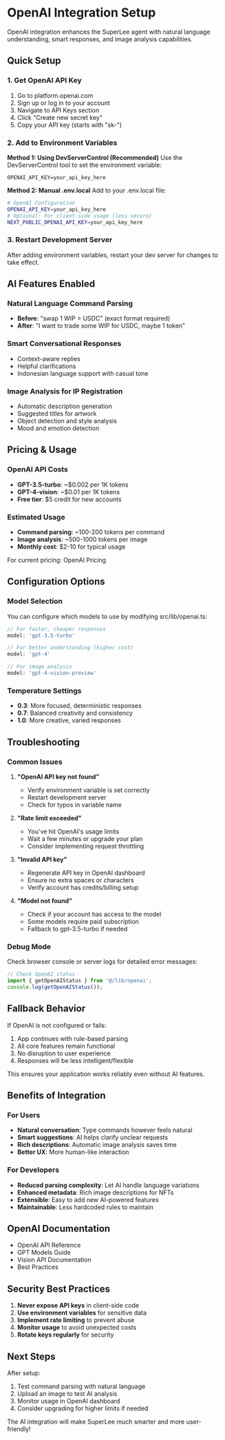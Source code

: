 # OpenAI Integration Setup

OpenAI integration enhances the SuperLee agent with natural language understanding, smart responses, and image analysis capabilities.

## Quick Setup

### 1. Get OpenAI API Key
1. Go to platform.openai.com
2. Sign up or log in to your account
3. Navigate to API Keys section
4. Click "Create new secret key"
5. Copy your API key (starts with "sk-")

### 2. Add to Environment Variables

**Method 1: Using DevServerControl (Recommended)**
Use the DevServerControl tool to set the environment variable:
```
OPENAI_API_KEY=your_api_key_here
```

**Method 2: Manual .env.local**
Add to your .env.local file:
```bash
# OpenAI Configuration
OPENAI_API_KEY=your_api_key_here
# Optional: For client-side usage (less secure)
NEXT_PUBLIC_OPENAI_API_KEY=your_api_key_here
```

### 3. Restart Development Server
After adding environment variables, restart your dev server for changes to take effect.

## AI Features Enabled

### Natural Language Command Parsing
- **Before**: "swap 1 WIP > USDC" (exact format required)
- **After**: "I want to trade some WIP for USDC, maybe 1 token"

### Smart Conversational Responses
- Context-aware replies
- Helpful clarifications
- Indonesian language support with casual tone

### Image Analysis for IP Registration
- Automatic description generation
- Suggested titles for artwork
- Object detection and style analysis
- Mood and emotion detection

## Pricing & Usage

### OpenAI API Costs
- **GPT-3.5-turbo**: ~$0.002 per 1K tokens
- **GPT-4-vision**: ~$0.01 per 1K tokens
- **Free tier**: $5 credit for new accounts

### Estimated Usage
- **Command parsing**: ~100-200 tokens per command
- **Image analysis**: ~500-1000 tokens per image
- **Monthly cost**: $2-10 for typical usage

For current pricing: OpenAI Pricing

## Configuration Options

### Model Selection
You can configure which models to use by modifying src/lib/openai.ts:

```typescript
// For faster, cheaper responses
model: 'gpt-3.5-turbo'

// For better understanding (higher cost)
model: 'gpt-4'

// For image analysis
model: 'gpt-4-vision-preview'
```

### Temperature Settings
- **0.3**: More focused, deterministic responses
- **0.7**: Balanced creativity and consistency  
- **1.0**: More creative, varied responses

## Troubleshooting

### Common Issues

1. **"OpenAI API key not found"**
   - Verify environment variable is set correctly
   - Restart development server
   - Check for typos in variable name

2. **"Rate limit exceeded"**
   - You've hit OpenAI's usage limits
   - Wait a few minutes or upgrade your plan
   - Consider implementing request throttling

3. **"Invalid API key"**
   - Regenerate API key in OpenAI dashboard
   - Ensure no extra spaces or characters
   - Verify account has credits/billing setup

4. **"Model not found"**
   - Check if your account has access to the model
   - Some models require paid subscription
   - Fallback to gpt-3.5-turbo if needed

### Debug Mode
Check browser console or server logs for detailed error messages:
```javascript
// Check OpenAI status
import { getOpenAIStatus } from '@/lib/openai';
console.log(getOpenAIStatus());
```

## Fallback Behavior

If OpenAI is not configured or fails:
1. App continues with rule-based parsing
2. All core features remain functional
3. No disruption to user experience
4. Responses will be less intelligent/flexible

This ensures your application works reliably even without AI features.

## Benefits of Integration

### For Users
- **Natural conversation**: Type commands however feels natural
- **Smart suggestions**: AI helps clarify unclear requests  
- **Rich descriptions**: Automatic image analysis saves time
- **Better UX**: More human-like interaction

### For Developers
- **Reduced parsing complexity**: Let AI handle language variations
- **Enhanced metadata**: Rich image descriptions for NFTs
- **Extensible**: Easy to add new AI-powered features
- **Maintainable**: Less hardcoded rules to maintain

## OpenAI Documentation

- OpenAI API Reference
- GPT Models Guide
- Vision API Documentation
- Best Practices

## Security Best Practices

1. **Never expose API keys** in client-side code
2. **Use environment variables** for sensitive data
3. **Implement rate limiting** to prevent abuse
4. **Monitor usage** to avoid unexpected costs
5. **Rotate keys regularly** for security

## Next Steps

After setup:
1. Test command parsing with natural language
2. Upload an image to test AI analysis
3. Monitor usage in OpenAI dashboard
4. Consider upgrading for higher limits if needed

The AI integration will make SuperLee much smarter and more user-friendly!
